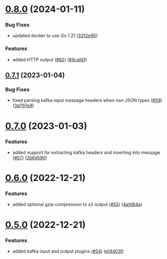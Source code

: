 # [0.8.0](https://github.com/ThoronicLLC/collector/compare/v0.7.1...v0.8.0) (2024-01-11)


### Bug Fixes

* updated docker to use Go 1.21 ([3312e90](https://github.com/ThoronicLLC/collector/commit/3312e9012758adf971aa5b9ba19b7fae21086ddd))


### Features

* added HTTP output ([#62](https://github.com/ThoronicLLC/collector/issues/62)) ([89cafd1](https://github.com/ThoronicLLC/collector/commit/89cafd17b2976590fdb3bc1cf49f488041806521))



## [0.7.1](https://github.com/ThoronicLLC/collector/compare/v0.7.0...v0.7.1) (2023-01-04)


### Bug Fixes

* fixed parsing kafka input message headers when non JSON types ([#59](https://github.com/ThoronicLLC/collector/issues/59)) ([3d797e8](https://github.com/ThoronicLLC/collector/commit/3d797e8f2aea4550584c3e2cbf7e070602c755a6))



# [0.7.0](https://github.com/ThoronicLLC/collector/compare/v0.6.0...v0.7.0) (2023-01-03)


### Features

* added support for extracting kafka headers and inserting into message ([#57](https://github.com/ThoronicLLC/collector/issues/57)) ([2b6d590](https://github.com/ThoronicLLC/collector/commit/2b6d5901c866d60f8d8ff72f5b7f417bc2508d0f))



# [0.6.0](https://github.com/ThoronicLLC/collector/compare/v0.5.0...v0.6.0) (2022-12-21)


### Features

* added optional gzip compression to s3 output ([#55](https://github.com/ThoronicLLC/collector/issues/55)) ([4afd84a](https://github.com/ThoronicLLC/collector/commit/4afd84ad1af1c30a573aec77fdefab6d060c3efe))



# [0.5.0](https://github.com/ThoronicLLC/collector/compare/v0.4.1...v0.5.0) (2022-12-21)


### Features

* added kafka input and output plugins ([#54](https://github.com/ThoronicLLC/collector/issues/54)) ([e14403f](https://github.com/ThoronicLLC/collector/commit/e14403f2bd3b6592af9193961bb125a22443605e))



